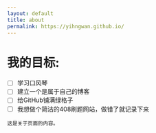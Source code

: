 ```yaml
---
layout: default
title: about
permalink: https://yihngwan.github.io/
---
```


# **我的目标**: 
-  [ ] 学习口风琴
-  [ ] 建立一个是属于自己的博客
-  [ ] 给GitHub铺满绿格子
-  [ ] 我想做个简洁的408刷题网站，做错了就记录下来
```
这是关于页面的内容。


